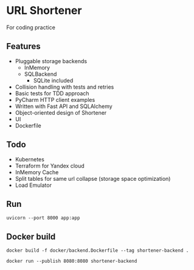# URL Shortener

For coding practice

## Features

- Pluggable storage backends
    - InMemory
    - SQLBackend
      - SQLite included
- Collision handling with tests and retries
- Basic tests for TDD approach
- PyCharm HTTP client examples
- Written with Fast API and SQLAlchemy
- Object-oriented design of Shortener
- UI
- Dockerfile

## Todo

- Kubernetes
- Terraform for Yandex cloud
- InMemory Cache
- Split tables for same url collapse (storage space optimization)
- Load Emulator

## Run

```shell
uvicorn --port 8000 app:app
```

## Docker build

```shell
docker build -f docker/backend.Dockerfile --tag shortener-backend .
```

```shell
docker run --publish 8080:8080 shortener-backend
```
